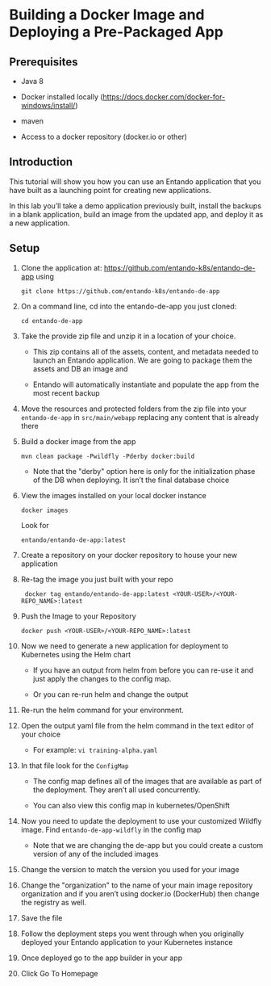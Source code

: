 # Building a Docker Image and Deploying a Pre-Packaged App

## Prerequisites

-   Java 8

-   Docker installed locally
    (<https://docs.docker.com/docker-for-windows/install/>)

-   maven

-   Access to a docker repository (docker.io or other)

## Introduction

This tutorial will show you how you can use an Entando application that
you have built as a launching point for creating new applications.

In this lab you’ll take a demo application previously built, install the
backups in a blank application, build an image from the updated app, and
deploy it as a new application.

## Setup

1.  Clone the application at:
    <https://github.com/entando-k8s/entando-de-app> using

        git clone https://github.com/entando-k8s/entando-de-app

2.  On a command line, cd into the entando-de-app you just cloned:

        cd entando-de-app

3.  Take the provide zip file and unzip it in a location of your choice.

    -   This zip contains all of the assets, content, and metadata
        needed to launch an Entando application. We are going to package
        them the assets and DB an image and

    -   Entando will automatically instantiate and populate the app from
        the most recent backup

4.  Move the resources and protected folders from the zip file into your
    `entando-de-app` in `src/main/webapp` replacing any content that is
    already there

5.  Build a docker image from the app

        mvn clean package -Pwildfly -Pderby docker:build

    -   Note that the "derby" option here is only for the initialization
        phase of the DB when deploying. It isn’t the final database
        choice

6.  View the images installed on your local docker instance

        docker images

    Look for

        entando/entando-de-app:latest

7.  Create a repository on your docker repository to house your new
    application

8.  Re-tag the image you just built with your repo

         docker tag entando/entando-de-app:latest <YOUR-USER>/<YOUR-REPO_NAME>:latest

9.  Push the Image to your Repository

        docker push <YOUR-USER>/<YOUR-REPO_NAME>:latest

10. Now we need to generate a new application for deployment to
    Kubernetes using the Helm chart

    -   If you have an output from helm from before you can re-use it
        and just apply the changes to the config map.

    -   Or you can re-run helm and change the output

11. Re-run the helm command for your environment.

12. Open the output yaml file from the helm command in the text editor
    of your choice

    -   For example: `vi training-alpha.yaml`

13. In that file look for the `ConfigMap`

    -   The config map defines all of the images that are available as
        part of the deployment. They aren’t all used concurrently.

    -   You can also view this config map in kubernetes/OpenShift

14. Now you need to update the deployment to use your customized Wildfly
    image. Find `entando-de-app-wildfly` in the config map

    -   Note that we are changing the de-app but you could create a
        custom version of any of the included images

15. Change the version to match the version you used for your image

16. Change the "organization" to the name of your main image repository
    organization and if you aren’t using docker.io (DockerHub) then
    change the registry as well.

17. Save the file

18. Follow the deployment steps you went through when you originally
    deployed your Entando application to your Kubernetes instance

19. Once deployed go to the app builder in your app

20. Click Go To Homepage


